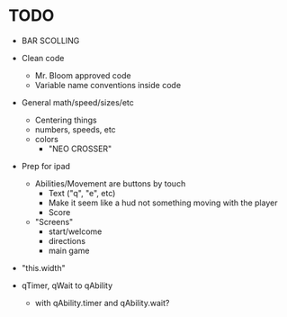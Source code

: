 # TODO
- BAR SCOLLING
- Clean code
    - Mr. Bloom approved code
    - Variable name conventions inside code
- General math/speed/sizes/etc
    - Centering things
    - numbers, speeds, etc
    - colors
        - "NEO CROSSER"
- Prep for ipad
    - Abilities/Movement are buttons by touch
        - Text ("q", "e", etc)
        - Make it seem like a hud not something moving with the player
        - Score
    - "Screens"
        - start/welcome
        - directions
        - main game

- "this.width"
- qTimer, qWait to qAbility
    - with qAbility.timer and qAbility.wait?